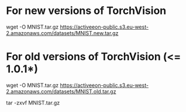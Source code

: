 # For new versions of TorchVision
wget -O MNIST.tar.gz https://activeeon-public.s3.eu-west-2.amazonaws.com/datasets/MNIST.new.tar.gz

# For old versions of TorchVision (<= 1.0.1*)
wget -O MNIST.tar.gz https://activeeon-public.s3.eu-west-2.amazonaws.com/datasets/MNIST.old.tar.gz

tar -zxvf MNIST.tar.gz